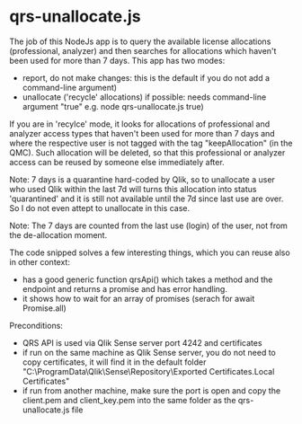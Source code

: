 # qrs-unallocate.js

The job of this NodeJs app is to query the available license allocations (professional, analyzer) and then searches for allocations which haven't been used for more than 7 days. This app has two modes:
 * report, do not make changes: this is the default if you do not add a command-line argument)
 * unallocate ('recycle' allocations) if possible: needs command-line argument "true" e.g. node qrs-unallocate.js true)

If you are in 'recylce' mode, it looks for allocations of professional and analyzer access types that haven't been used for more than 7 days and where the respective user is not  tagged with the tag "keepAllocation" (in the QMC). Such allocation will be deleted, so that this professional or analyzer access can be reused by someone else immediately after. 

Note: 7 days is a quarantine hard-coded by Qlik, so to unallocate a user who used Qlik within the last 7d will turns this allocation into status 'quarantined' and it is still not available until the 7d since last use are over. So I do not even attept to unallocate in this case.

Note: The 7 days are counted from the last use (login) of the user, not from the de-allocation moment.

The code snipped solves a few interesting things, which you can reuse also in other context:
 * has a good generic function qrsApi() which takes a method and the endpoint and returns a promise and has error handling.
 * it shows how to wait for an array of promises (serach for await Promise.all)
 
Preconditions:
 * QRS API is used via Qlik Sense server port 4242 and certificates
 * if run on the same machine as Qlik Sense server, you do not need to copy certificates, it will find it in the default folder "C:\ProgramData\Qlik\Sense\Repository\Exported Certificates\.Local Certificates"
 * if run from another machine, make sure the port is open and copy the client.pem and client_key.pem into the same folder as the qrs-unallocate.js file
 
